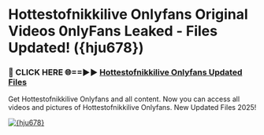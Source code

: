 # Hottestofnikkilive Onlyfans Original Videos 0nlyFans Leaked - Files Updated! ({hju678})

<h3>🔴 CLICK HERE 🌐==►► <a href="https://tinyurl.com/ms9xzufz" rel="nofollow">Hottestofnikkilive Onlyfans Updated Files</a></h3>

Get Hottestofnikkilive Onlyfans and all content. Now you can access all videos and pictures of Hottestofnikkilive Onlyfans. New Updated Files 2025!

[![{hju678}](https://i.imgur.com/PQ7UWWw.gif)](https://tinyurl.com/ms9xzufz)